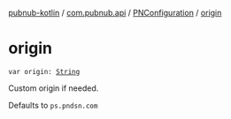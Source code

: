 [pubnub-kotlin](../../index.md) / [com.pubnub.api](../index.md) / [PNConfiguration](index.md) / [origin](./origin.md)

# origin

`var origin: `[`String`](https://kotlinlang.org/api/latest/jvm/stdlib/kotlin/-string/index.html)

Custom origin if needed.

Defaults to `ps.pndsn.com`

